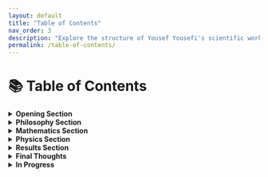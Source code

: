 ```yaml
---
layout: default
title: "Table of Contents"
nav_order: 3
description: "Explore the structure of Yousef Yousefi's scientific work."
permalink: /table-of-contents/
---
```


# 📚 Table of Contents

<details>
<summary><strong>Opening Section</strong></summary>

- [General Introduction](/readme/)
- [Table of Contents](/table-of-contents/)

</details>

<details>
<summary><strong>Philosophy Section</strong></summary>

- [Preface](/p-preface/)
- [Introduction](/p-introduction/)
- [P-1](/p-1/)
- [P-2](/p-2/)
- [P-3](/p-3/)
- [Conclusion](/p-conclusion/)

</details>

<details>
<summary><strong>Mathematics Section</strong></summary>

- [Preface](/a-preface/)
- [Introduction](/a-introduction/)
- [Chapter 1 (A-1-1)](/a-1-1/)
- [Chapter 2 (A-1-2)](/a-1-2/)
- [Chapter 3 (A-2-1)](/a-2-1/)
- [Chapter 4 (A-2-2)](/a-2-2/)
- [Conclusion](/a-conclusion/)

</details>

<details>
<summary><strong>Physics Section</strong></summary>

- [Preface](/b-preface/)
- [Introduction](/b-introduction/)
- [Chapter 1 (B-1-1)](/b-1-1/)
- [Chapter 2 (B-1-2)](/b-1-2/)
- [Chapter 3 (B-2-1)](/b-2-1/)
- [Chapter 4 (B-2-2)](/b-2-2/)
- [Conclusion](/b-conclusion/)

</details>

<details>
<summary><strong>Results Section</strong></summary>

- [Preface](/r-preface/)
- [Introduction](/r-introduction/)
{% for i in (1..40) %}
- [Result R-{{i}}](/r-{{i}}/)
{% endfor %}
- [Conclusion](/r-conclusion/)
</details>

<details>
<summary><strong>Final Thoughts</strong></summary>

- [Final Thoughts](/final-thoughts/)

</details>

<details>
<summary><strong>In Progress</strong></summary>

- [In Progress](/in-progress/)

</details>
